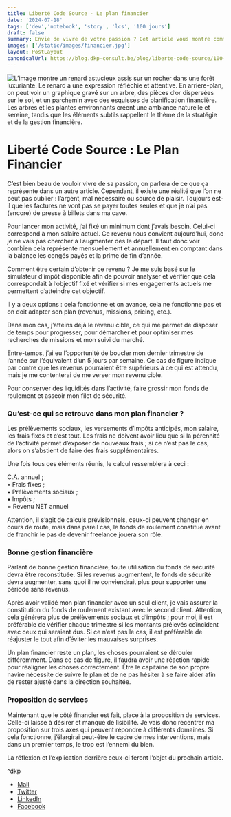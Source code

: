 ```yaml
---
title: Liberté Code Source - Le plan financier
date: '2024-07-18'
tags: ['dev','notebook', 'story', 'lcs', '100 jours']
draft: false
summary: Envie de vivre de votre passion ? Cet article vous montre comment établir un plan financier solide pour réussir en freelance. Apprenez à fixer votre revenu cible, gérer vos dépenses et constituer un fonds de roulement pour sécuriser votre activité. Découvrez des conseils pratiques pour optimiser vos revenus et naviguer sereinement vers l’indépendance professionnelle.
images: ['/static/images/financier.jpg']
layout: PostLayout
canonicalUrl: https://blog.dkp-consult.be/blog/liberte-code-source/100-jours/plan-financier
---
```


![L’image montre un renard astucieux assis sur un rocher dans une forêt luxuriante. Le renard a une expression réfléchie et attentive. En arrière-plan, on peut voir un graphique gravé sur un arbre, des pièces d’or dispersées sur le sol, et un parchemin avec des esquisses de planification financière. Les arbres et les plantes environnants créent une ambiance naturelle et sereine, tandis que les éléments subtils rappellent le thème de la stratégie et de la gestion financière.](/static/images/financier.jpg "Renard stratège en forêt")

# Liberté Code Source : Le Plan Financier

C’est bien beau de vouloir vivre de sa passion, on parlera de ce que ça représente dans un autre article. Cependant, il existe une réalité que l’on ne peut pas oublier : l’argent, mal nécessaire ou source de plaisir. Toujours est-il que les factures ne vont pas se payer toutes seules et que je n’ai pas (encore) de presse à billets dans ma cave.

Pour lancer mon activité, j’ai fixé un minimum dont j’avais besoin. Celui-ci correspond à mon salaire actuel. Ce revenu nous convient aujourd’hui, donc je ne vais pas chercher à l’augmenter dès le départ. Il faut donc voir combien cela représente mensuellement et annuellement en comptant dans la balance les congés payés et la prime de fin d’année.

Comment être certain d’obtenir ce revenu ? Je me suis basé sur le simulateur d’impôt disponible afin de pouvoir analyser et vérifier que cela correspondait à l’objectif fixé et vérifier si mes engagements actuels me permettent d’atteindre cet objectif.

Il y a deux options : cela fonctionne et on avance, cela ne fonctionne pas et on doit adapter son plan (revenus, missions, pricing, etc.).

Dans mon cas, j’atteins déjà le revenu cible, ce qui me permet de disposer de temps pour progresser, pour démarcher et pour optimiser mes recherches de missions et mon suivi du marché.

Entre-temps, j’ai eu l’opportunité de boucler mon dernier trimestre de l’année sur l’équivalent d’un 5 jours par semaine. Ce cas de figure indique par contre que les revenus pourraient être supérieurs à ce qui est attendu, mais je me contenterai de me verser mon revenu cible.

Pour conserver des liquidités dans l’activité, faire grossir mon fonds de roulement et asseoir mon filet de sécurité.

### Qu’est-ce qui se retrouve dans mon plan financier ?

Les prélèvements sociaux, les versements d’impôts anticipés, mon salaire, les frais fixes et c’est tout. Les frais ne doivent avoir lieu que si la pérennité de l’activité permet d’exposer de nouveaux frais ; si ce n’est pas le cas, alors on s’abstient de faire des frais supplémentaires.

Une fois tous ces éléments réunis, le calcul ressemblera à ceci :

C.A. annuel ;  
• Frais fixes ;  
• Prélèvements sociaux ;  
• Impôts ;  
= Revenu NET annuel  

Attention, il s’agit de calculs prévisionnels, ceux-ci peuvent changer en cours de route, mais dans pareil cas, le fonds de roulement constitué avant de franchir le pas de devenir freelance jouera son rôle.

### Bonne gestion financière

Parlant de bonne gestion financière, toute utilisation du fonds de sécurité devra être reconstituée. Si les revenus augmentent, le fonds de sécurité devra augmenter, sans quoi il ne conviendrait plus pour supporter une période sans revenus.

Après avoir validé mon plan financier avec un seul client, je vais assurer la constitution du fonds de roulement existant avec le second client. Attention, cela générera plus de prélèvements sociaux et d’impôts ; pour moi, il est préférable de vérifier chaque trimestre si les montants prélevés coïncident avec ceux qui seraient dus. Si ce n’est pas le cas, il est préférable de réajuster le tout afin d’éviter les mauvaises surprises.

Un plan financier reste un plan, les choses pourraient se dérouler différemment. Dans ce cas de figure, il faudra avoir une réaction rapide pour réaligner les choses correctement. Être le capitaine de son propre navire nécessite de suivre le plan et de ne pas hésiter à se faire aider afin de rester ajusté dans la direction souhaitée.

### Proposition de services

Maintenant que le côté financier est fait, place à la proposition de services. Celle-ci laisse à désirer et manque de lisibilité. Je vais donc recentrer ma proposition sur trois axes qui peuvent répondre à différents domaines. Si cela fonctionne, j’élargirai peut-être le cadre de mes interventions, mais dans un premier temps, le trop est l’ennemi du bien.

La réflexion et l’explication derrière ceux-ci feront l’objet du prochain article.

^dkp

- [Mail](mailto:contact@dkp-consult.be)
- [Twitter](https://twitter.com/dkp_consult)
- [LinkedIn](https://www.linkedin.com/in/pierre-debski/)
- [Facebook](https://www.facebook.com/dkpconsult)